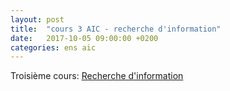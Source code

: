 ```yaml
---
layout: post
title:  "cours 3 AIC - recherche d'information"
date:   2017-10-05 09:00:00 +0200
categories: ens aic
---
```


Troisième cours: [Recherche d'information](https://annlor.github.io/docs/REI_Intro_RI_AL.pdf)
